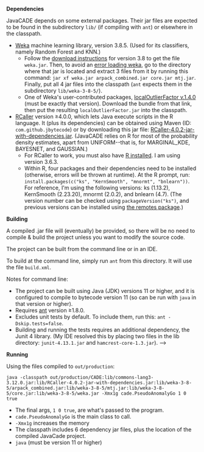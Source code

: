 **Dependencies**

JavaCADE depends on some external packages. Their jar files are expected to be found in the subdirectory `lib/` (if compiling with `ant`) or elsewhere in the classpath.
* [Weka](https://waikato.github.io/weka-wiki/) machine learning library, version 3.8.5. (Used for its classifiers, namely Random Forest and KNN.) 
    * Follow the [download instructions](https://waikato.github.io/weka-wiki/downloading_weka/) for version 3.8 to get the file `weka.jar`. Then, to avoid an [error loading weka](https://stackoverflow.com/questions/42178995/weka-linear-regression-classnotfoundexception), go to the directory where that jar is located and extract 3 files from it by running this command: `jar xf weka.jar arpack_combined.jar core.jar mtj.jar`. Finally, put all 4 jar files into the classpath (`ant` expects them in the subdirectory `lib/weka-3-8-5/`).
    * One of Weka's user-contributed packages, [localOutlierFactor v.1.4.0](https://weka.sourceforge.io/packageMetaData/localOutlierFactor/1.0.4.html) (must be exactly that version). Download the bundle from that link, then put the resulting `localOutlierFactor.jar` into the classpath.   
* [RCaller](https://github.com/jbytecode/rcaller) version ≥4.0.0, which lets Java execute scripts in the R language. It (plus its dependencies) can be obtained using Maven (ID: `com.github.jbytecode`) or by downloading this jar file: [RCaller-4.0.2-jar-with-dependencies.jar](https://github.com/jbytecode/rcaller/releases/download/RCaller-4.0.2/RCaller-4.0.2-jar-with-dependencies.jar). (JavaCADE relies on R for most of the probability density estimates, apart from UNIFORM--that is, for MARGINAL_KDE, BAYESNET, and GAUSSIAN.)
    * For RCaller to work, you must also have [R installed](https://www.r-project.org/). I am using version 3.6.3.  
    * Within R, four packages and their dependencies need to be installed (otherwise, errors will be thrown at runtime). At the R prompt, run: `install.packages(c("ks", "KernSmooth", "mnormt", "bnlearn"))`. For reference, I'm using the following versions: ks (1.13.2), KernSmooth (2.23.20), mnormt (2.0.2), and bnlearn (4.7). (The version number can be checked using `packageVersion("ks")`, and previous versions can be installed using [the remotes package](https://stackoverflow.com/a/29840882/).)
      


**Building**

A compiled .jar file will (eventually) be provided, so there will be no need to compile & build the project unless you want to modify the source code. 

The project can be built from the command line or in an IDE.

To build at the command line, simply run `ant` from this directory. It will use the file `build.xml`.

Notes for command line:

* The project can be built using Java (JDK) versions 11 or higher, and it is configured to compile to bytecode version 11 (so can be run with `java` in that version or higher). 
* Requires [ant](http://ant.apache.org/) version ≥1.8.0.  
* Excludes unit tests by default. To include them, run this:
`ant -Dskip.tests=false`.
* Building and running the tests requires an additional dependency, the Junit 4 library. (My IDE resolved this by placing two files in the lib directory: `junit-4.13.1.jar` and `hamcrest-core-1.3.jar`).
-->

**Running**

Using the files compiled to `out/production`:

`java -classpath out/production/CADE:lib/commons-lang3-3.12.0.jar:lib/RCaller-4.0.2-jar-with-dependencies.jar:lib/weka-3-8-5/arpack_combined.jar:lib/weka-3-8-5/mtj.jar:lib/weka-3-8-5/core.jar:lib/weka-3-8-5/weka.jar -Xmx1g cade.PseudoAnomalyGo 1 0 true`
* The final args, `1 0 true`, are what's passed to the program.
* `cade.PseudoAnomalyGo` is the main class to call.
* `-Xmx1g` increases the memory
* The classpath includes 6 dependency jar files, plus the location of the compiled JavaCade project.
* `java` (must be version 11 or higher)